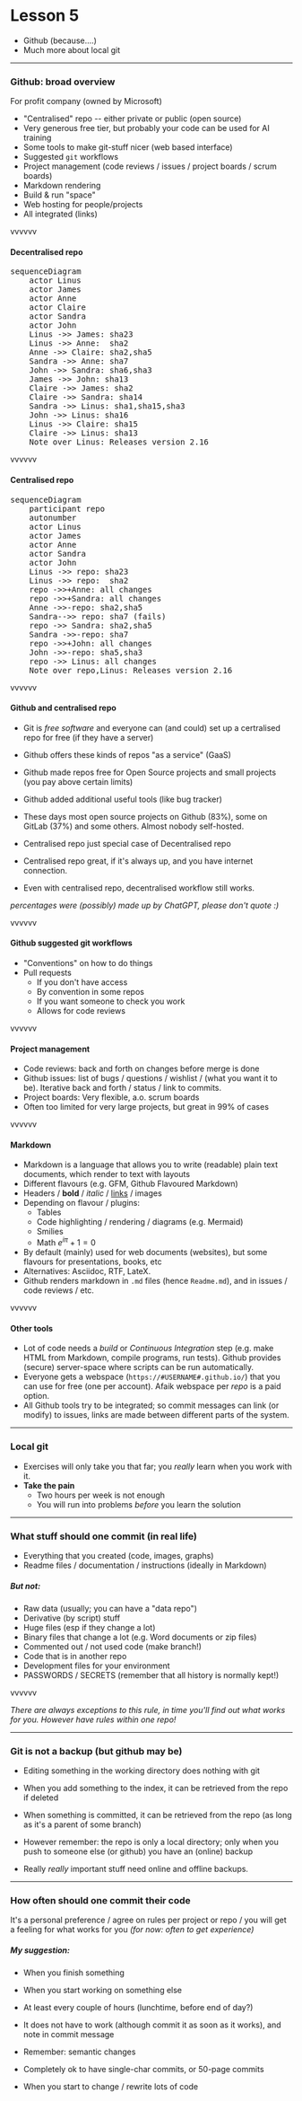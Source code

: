 # Lesson 5

- Github (because....)
- Much more about local git

---

### Github: broad overview

For profit company (owned by Microsoft)

- "Centralised" repo -- either private or public (open source)
- Very generous free tier, but probably your code can be used for AI training
- Some tools to make git-stuff nicer (web based interface)
- Suggested `git` workflows
- Project management (code reviews / issues / project boards / scrum boards)
- Markdown rendering
- Build & run "space"
- Web hosting for people/projects
- All integrated (links)

vvvvvv

#### Decentralised repo

<pre class="mermaid">
sequenceDiagram
    actor Linus
    actor James
    actor Anne
    actor Claire
    actor Sandra
    actor John
    Linus ->> James: sha23
    Linus ->> Anne:  sha2
    Anne ->> Claire: sha2,sha5
    Sandra ->> Anne: sha7
    John ->> Sandra: sha6,sha3
    James ->> John: sha13
    Claire ->> James: sha2
    Claire ->> Sandra: sha14
    Sandra ->> Linus: sha1,sha15,sha3
    John ->> Linus: sha16
    Linus ->> Claire: sha15
    Claire ->> Linus: sha13
    Note over Linus: Releases version 2.16
</pre>

vvvvvv

#### Centralised repo

<pre class="mermaid">
sequenceDiagram
    participant repo
    autonumber
    actor Linus
    actor James
    actor Anne
    actor Sandra
    actor John
    Linus ->> repo: sha23
    Linus ->> repo:  sha2
    repo ->>+Anne: all changes
    repo ->>+Sandra: all changes
    Anne ->>-repo: sha2,sha5
    Sandra-->> repo: sha7 (fails)
    repo ->> Sandra: sha2,sha5
    Sandra ->>-repo: sha7
    repo ->>+John: all changes
    John ->>-repo: sha5,sha3
    repo ->> Linus: all changes
    Note over repo,Linus: Releases version 2.16
</pre>


vvvvvv

#### Github and centralised repo

- Git is _free software_ and everyone can (and could) set up a certralised repo for free (if they have a server)
- Github offers these kinds of repos "as a service" (GaaS)
- Github made repos free for Open Source projects and small projects (you pay above certain limits)
- Github added additional useful tools (like bug tracker)
- These days most open source projects on Github (83%), some on GitLab (37%) and some others. Almost nobody self-hosted.

- Centralised repo just special case of Decentralised repo
- Centralised repo great, if it's always up, and you have internet connection.
- Even with centralised repo, decentralised workflow still works.

_percentages were (possibly) made up by ChatGPT, please don't quote :)_

vvvvvv


#### Github suggested git workflows

- "Conventions" on how to do things
- Pull requests
    - If you don't have access
    - By convention in some repos
    - If you want someone to check you work
    - Allows for code reviews


vvvvvv

#### Project management

- Code reviews: back and forth on changes before merge is done
- Github issues: list of bugs / questions / wishlist / (what you want it to be). Iterative back and forth / status / link to commits.
- Project boards: Very flexible, a.o. scrum boards
- Often too limited for very large projects, but great in 99% of cases

vvvvvv

#### Markdown

- Markdown is a language that allows you to write (readable) plain text documents, which render to text with layouts
- Different flavours (e.g. GFM, Github Flavoured Markdown)
- Headers / **bold** / _italic_ / [links](https://github.com/) / images
- Depending on flavour / plugins:
    - Tables
    - Code highlighting / rendering / diagrams (e.g. Mermaid)
    - Smilies
    - Math $e^{i\pi}+1=0$
- By default (mainly) used for web documents (websites), but some flavours for presentations, books, etc
- Alternatives: Asciidoc, RTF, LateX.
- Github renders markdown in `.md` files (hence `Readme.md`), and in issues / code reviews / etc.

vvvvvv

#### Other tools

- Lot of code needs a _build_ or _Continuous Integration_ step (e.g. make HTML from Markdown, compile programs, run tests). Github provides (secure) server-space where scripts can be run automatically.
- Everyone gets a webspace (`https://#USERNAME#.github.io/`) that you can use for free (one per account). Afaik webspace per _repo_ is a paid option.
- All Github tools try to be integrated; so commit messages can link (or modify) to issues, links are made between different parts of the system.

---

### Local git

- Exercises will only take you that far; you _really_ learn when you work with it.
- **Take the pain**
    - Two hours per week is not enough
    - You will run into problems _before_ you learn the solution

---


### What stuff should one commit (in real life)

- Everything that you created (code, images, graphs)
- Readme files / documentation / instructions (ideally in Markdown)

##### But not:
- Raw data (usually; you can have a "data repo")
- Derivative (by script) stuff
- Huge files (esp if they change a lot)
- Binary files that change a lot (e.g. Word documents or zip files)
- Commented out / not used code (make branch!)
- Code that is in another repo
- Development files for your environment
- PASSWORDS / SECRETS (remember that all history is normally kept!)

vvvvvv

_There are always exceptions to this rule, in time you'll find out what works for you. However have rules within one repo!_

---

### Git is not a backup (but github may be)

- Editing something in the working directory does nothing with git
- When you add something to the index, it can be retrieved from the repo if deleted
- When something is committed, it can be retrieved from the repo (as long as it's a parent of some branch)
- However remember: the repo is only a local directory; only when you push to someone else (or github) you have an (online) backup

- Really _really_ important stuff need online and offline backups.

---

### How often should one commit their code

It's a personal preference / agree on rules per project or repo / you will get a feeling for what works for you _(for now: often to get experience)_

##### My suggestion:
- When you finish something
- When you start working on something else
- At least every couple of hours (lunchtime, before end of day?)
- It does not have to work (although commit it as soon as it works), and note in commit message
- Remember: semantic changes
- Completely ok to have single-char commits, or 50-page commits

- When you start to change / rewrite lots of code

